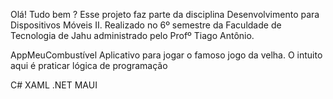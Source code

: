 Olá! Tudo bem ?
Esse projeto faz parte da disciplina Desenvolvimento para Dispositivos Móveis II. Realizado no 6º semestre da Faculdade de Tecnologia de Jahu administrado pelo Profº Tiago Antônio.

AppMeuCombustível
Aplicativo para jogar o famoso jogo da velha. O intuito aqui é praticar lógica de programação

C#
XAML
.NET MAUI
